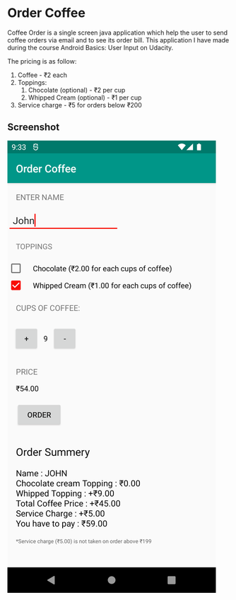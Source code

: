 # Order Coffee 

Coffee Order is a single screen java application which help the user to send coffee orders via email and to see its order bill. This application I have made during the course Android Basics: User Input on Udacity.

The pricing is as follow:
1. Coffee - ₹2 each
2. Toppings:
    1. Chocolate (optional) - ₹2 per cup
    2. Whipped Cream (optional) - ₹1 per cup
3. Service charge - ₹5 for orders below ₹200

## Screenshot
![screenshot](screenshot/screenshot.png "screenshot")
